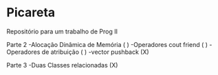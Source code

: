 Picareta
========

Repositório para um trabalho de Prog II

Parte 2
-Alocação Dinâmica de Memória ( )
-Operadores cout friend ( )
-Operadores de atribuição ( )
-vector pushback (X)

Parte 3
-Duas Classes relacionadas (X)
